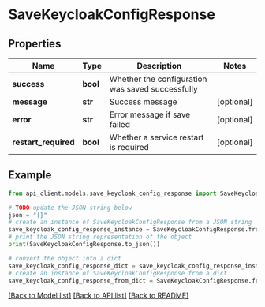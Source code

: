 # SaveKeycloakConfigResponse


## Properties

Name | Type | Description | Notes
------------ | ------------- | ------------- | -------------
**success** | **bool** | Whether the configuration was saved successfully | 
**message** | **str** | Success message | [optional] 
**error** | **str** | Error message if save failed | [optional] 
**restart_required** | **bool** | Whether a service restart is required | [optional] 

## Example

```python
from api_client.models.save_keycloak_config_response import SaveKeycloakConfigResponse

# TODO update the JSON string below
json = "{}"
# create an instance of SaveKeycloakConfigResponse from a JSON string
save_keycloak_config_response_instance = SaveKeycloakConfigResponse.from_json(json)
# print the JSON string representation of the object
print(SaveKeycloakConfigResponse.to_json())

# convert the object into a dict
save_keycloak_config_response_dict = save_keycloak_config_response_instance.to_dict()
# create an instance of SaveKeycloakConfigResponse from a dict
save_keycloak_config_response_from_dict = SaveKeycloakConfigResponse.from_dict(save_keycloak_config_response_dict)
```
[[Back to Model list]](../README.md#documentation-for-models) [[Back to API list]](../README.md#documentation-for-api-endpoints) [[Back to README]](../README.md)


